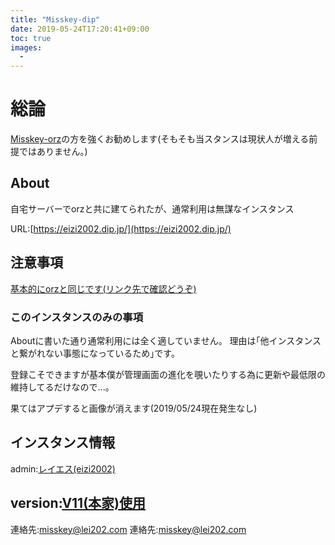 ```yaml
---
title: "Misskey-dip"
date: 2019-05-24T17:20:41+09:00
toc: true
images: 
  - 
---
```


# 総論
[Misskey-orz](/misskey)の方を強くお勧めします(そもそも当スタンスは現状人が増える前提ではありません。)

## About
自宅サーバーでorzと共に建てられたが、通常利用は無謀なインスタンス

URL:[https://eizi2002.dip.jp/](https://eizi2002.dip.jp/)

## 注意事項

[基本的にorzと同じです(リンク先で確認どうぞ)](/misskey)

### このインスタンスのみの事項
Aboutに書いた通り通常利用には全く適していません。
理由は｢他インスタンスと繋がれない事態になっているため｣です。

登録こそできますが基本僕が管理画面の進化を覗いたりする為に更新や最低限の維持してるだけなので...。

果てはアプデすると画像が消えます(2019/05/24現在発生なし)

## インスタンス情報
admin:[レイエス(eizi2002)](https://eizi2002.dip.jp/@eizi2002)

version:[V11(本家)使用](https://github.com/syuilo/misskey/)
---

連絡先:misskey@lei202.com
連絡先:misskey@lei202.com
